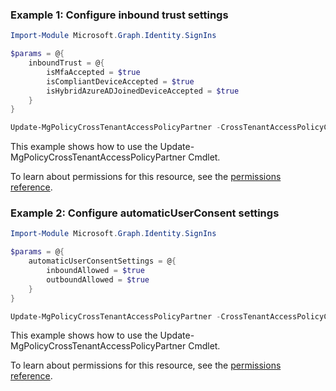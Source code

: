 ### Example 1: Configure inbound trust settings

```powershellImport-Module Microsoft.Graph.Identity.SignIns

$params = @{
	inboundTrust = @{
		isMfaAccepted = $true
		isCompliantDeviceAccepted = $true
		isHybridAzureADJoinedDeviceAccepted = $true
	}
}

Update-MgPolicyCrossTenantAccessPolicyPartner -CrossTenantAccessPolicyConfigurationPartnerTenantId $crossTenantAccessPolicyConfigurationPartnerTenantId -BodyParameter $params
```
This example shows how to use the Update-MgPolicyCrossTenantAccessPolicyPartner Cmdlet.
To learn about permissions for this resource, see the [permissions reference](/graph/permissions-reference).

### Example 2: Configure automaticUserConsent settings

```powershellImport-Module Microsoft.Graph.Identity.SignIns

$params = @{
	automaticUserConsentSettings = @{
		inboundAllowed = $true
		outboundAllowed = $true
	}
}

Update-MgPolicyCrossTenantAccessPolicyPartner -CrossTenantAccessPolicyConfigurationPartnerTenantId $crossTenantAccessPolicyConfigurationPartnerTenantId -BodyParameter $params
```
This example shows how to use the Update-MgPolicyCrossTenantAccessPolicyPartner Cmdlet.
To learn about permissions for this resource, see the [permissions reference](/graph/permissions-reference).

